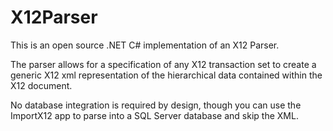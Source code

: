 # X12Parser

This is an open source .NET C# implementation of an X12 Parser.

The parser allows for a specification of any X12 transaction set to create a generic X12 xml representation of the hierarchical data contained within the X12 document.

No database integration is required by design, though  you can use the ImportX12 app to parse into a SQL Server database and skip the XML.
